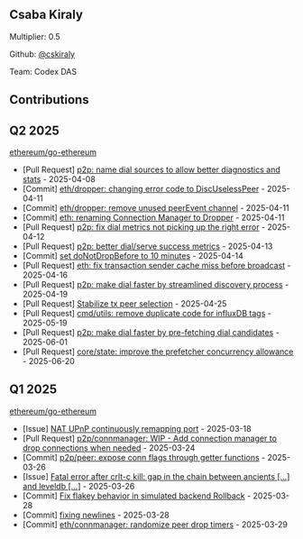 
## Csaba Kiraly
Multiplier: 0.5

Github: [@cskiraly](https://github.com/cskiraly)

Team: Codex DAS

## Contributions

## Q2 2025


[ethereum/go-ethereum](https://github.com/ethereum/go-ethereum)
* [Pull Request] [p2p: name dial sources to allow better diagnostics and stats](https://github.com/ethereum/go-ethereum/pull/31588) - 2025-04-08
* [Commit] [eth/dropper: changing error code to DiscUselessPeer](https://github.com/ethereum/go-ethereum/commit/2a9372ea5fcf0f3b0bb1d71a0bcf21d9db02c9f5) - 2025-04-11
* [Commit] [eth/dropper: remove unused peerEvent channel](https://github.com/ethereum/go-ethereum/commit/ff66b1c42e163925a6a2a393a123160187b9a48d) - 2025-04-11
* [Commit] [eth: renaming Connection Manager to Dropper](https://github.com/ethereum/go-ethereum/commit/42d2c9b588fbe0621bb81fb3fb3f377e3a04656b) - 2025-04-11
* [Pull Request] [p2p: fix dial metrics not picking up the right error](https://github.com/ethereum/go-ethereum/pull/31621) - 2025-04-12
* [Pull Request] [p2p: better dial/serve success metrics](https://github.com/ethereum/go-ethereum/pull/31629) - 2025-04-13
* [Commit] [set doNotDropBefore to 10 minutes](https://github.com/ethereum/go-ethereum/commit/976e039e3760b6d808de49327cbc3ea264004120) - 2025-04-14
* [Pull Request] [eth: fix transaction sender cache miss before broadcast](https://github.com/ethereum/go-ethereum/pull/31657) - 2025-04-16
* [Pull Request] [p2p: make dial faster by streamlined discovery process](https://github.com/ethereum/go-ethereum/pull/31678) - 2025-04-19
* [Pull Request] [Stabilize tx peer selection](https://github.com/ethereum/go-ethereum/pull/31714) - 2025-04-25
* [Pull Request] [cmd/utils: remove duplicate code for influxDB tags](https://github.com/ethereum/go-ethereum/pull/31854) - 2025-05-19
* [Pull Request] [p2p: make dial faster by pre-fetching dial candidates](https://github.com/ethereum/go-ethereum/pull/31944) - 2025-06-01
* [Pull Request] [core/state: improve the prefetcher concurrency allowance](https://github.com/ethereum/go-ethereum/pull/32071) - 2025-06-20
## Q1 2025

[ethereum/go-ethereum](https://github.com/ethereum/go-ethereum)
* [Issue] [NAT UPnP continuously remapping port](https://github.com/ethereum/go-ethereum/issues/31418) - 2025-03-18
* [Pull Request] [p2p/connmanager: WIP - Add connection manager to drop connections when needed](https://github.com/ethereum/go-ethereum/pull/31476) - 2025-03-24
* [Commit] [p2p/peer: expose conn flags through getter functions](https://github.com/ethereum/go-ethereum/commit/f9e01c309923303b1fadb7acba0a3b04c7a1885e) - 2025-03-26
* [Issue] [Fatal error after crlt-c kill: gap in the chain between ancients [...] and leveldb [...]](https://github.com/ethereum/go-ethereum/issues/31499) - 2025-03-26
* [Commit] [Fix flakey behavior in simulated backend Rollback](https://github.com/ethereum/go-ethereum/commit/7cbf934488b510206b8d0c9e1453fe9fad83692a) - 2025-03-28
* [Commit] [fixing newlines](https://github.com/ethereum/go-ethereum/commit/e78999b308b6d7e5c2bf0832e0eeeb4aa4723ce9) - 2025-03-28
* [Commit] [eth/connmanager: randomize peer drop timers](https://github.com/ethereum/go-ethereum/commit/8bb7f1ed115e224b50c5b75b719f891cfe659b9b) - 2025-03-29
